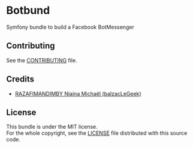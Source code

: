 Botbund
============================

Symfony bundle to build a Facebook BotMessenger

Contributing
------------

See the [CONTRIBUTING](CONTRIBUTING.md) file.

Credits
-------

* [RAZAFIMANDIMBY Niaina Michaël (balzacLeGeek)](https://github.com/balzacLeGeek)

License
-------

This bundle is under the MIT license.  
For the whole copyright, see the [LICENSE](LICENSE) file distributed with this source code.

